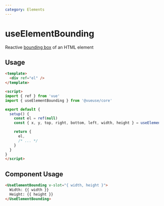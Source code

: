 ```yaml
---
category: Elements
---
```


# useElementBounding

Reactive [bounding box](https://developer.mozilla.org/en-US/docs/Web/API/Element/getBoundingClientRect) of an HTML element

## Usage

```html
<template>
  <div ref="el" />
</template>

<script>
import { ref } from 'vue'
import { useElementBounding } from '@vueuse/core'

export default {
  setup() {
    const el = ref(null)
    const { x, y, top, right, bottom, left, width, height } = useElementBounding(el)

    return {
      el,
      /* ... */
    }
  }
}
</script>
```

## Component Usage

```html
<UseElementBounding v-slot="{ width, height }">
  Width: {{ width }}
  Height: {{ height }}
</UseElementBounding>
```
